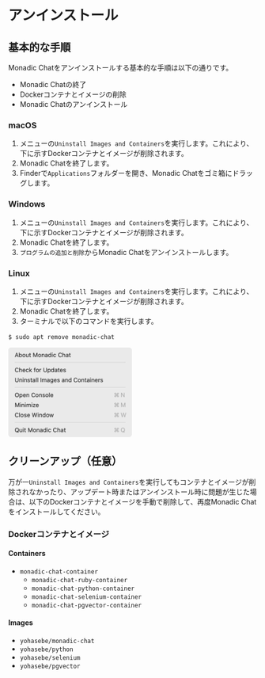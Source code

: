 # アンインストール

## 基本的な手順

Monadic Chatをアンインストールする基本的な手順は以下の通りです。

- Monadic Chatの終了
- Dockerコンテナとイメージの削除
- Monadic Chatのアンインストール

<!-- tabs:start -->

### **macOS**

1. メニューの`Uninstall Images and Containers`を実行します。これにより、下に示すDockerコンテナとイメージが削除されます。
2. Monadic Chatを終了します。
3. Finderで`Applications`フォルダーを開き、Monadic Chatをゴミ箱にドラッグします。

### **Windows**

1. メニューの`Uninstall Images and Containers`を実行します。これにより、下に示すDockerコンテナとイメージが削除されます。
2. Monadic Chatを終了します。
3. `プログラムの追加と削除`からMonadic Chatをアンインストールします。

### **Linux**

1. メニューの`Uninstall Images and Containers`を実行します。これにより、下に示すDockerコンテナとイメージが削除されます。
2. Monadic Chatを終了します。
3. ターミナルで以下のコマンドを実行します。

```shell
$ sudo apt remove monadic-chat
```

<!-- tabs:end -->

<img src="./assets/images/monadic-chat-menu.png" width="250px"/>

## クリーンアップ（任意）

万が一`Uninstall Images and Containers`を実行してもコンテナとイメージが削除されなかったり、アップデート時またはアンインストール時に問題が生じた場合は、以下のDockerコンテナとイメージを手動で削除して、再度Monadic Chatをインストールしてください。

### Dockerコンテナとイメージ

#### Containers

- `monadic-chat-container`
    - `monadic-chat-ruby-container`
    - `monadic-chat-python-container`
    - `monadic-chat-selenium-container`
    - `monadic-chat-pgvector-container`

#### Images

- `yohasebe/monadic-chat`
- `yohasebe/python`
- `yohasebe/selenium`
- `yohasebe/pgvector`
